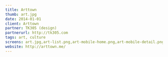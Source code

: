 ```yaml
---
title: Arttown
thumb: art.jpg
date: 2014-01-01
client: Arttown
partner: TK305 (design)
partnerurl: http://tk305.com
tags: art, culture
screens: art.jpg,art-list.png,art-mobile-home.png,art-mobile-detail.png
website: http://arttown.me/
---
```

